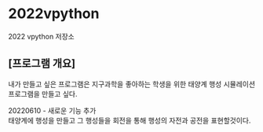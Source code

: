 # 2022vpython
2022 vpython 저장소 
## [프로그램 개요]
내가 만들고 싶은 프로그램은 지구과학을 좋아하는 학생을 위한 태양계 행성 시뮬레이션 프로그램을 만들고 싶다.

20220610 - 새로운 기능 추가  
태양계에 행성을 만들고 그 행성들을 회전을 통해 행성의 자전과 공전을 표현할것이다.
